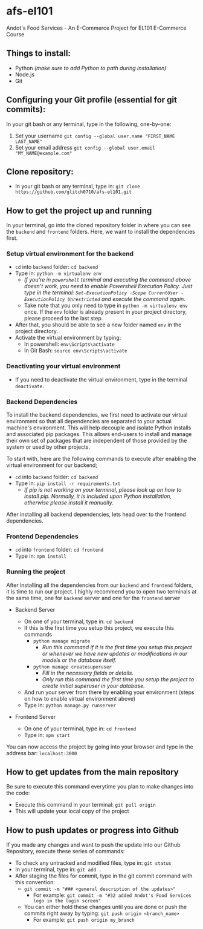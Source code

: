 # afs-el101
Andot's Food Services - An E-Commerce Project for EL101 E-Commerce Course

## Things to install: <br>
  * Python <i>(make sure to add Python to path during installation)</i> <br>
  * Node.js <br>
  * Git <br>


## Configuring your Git profile (essential for git commits): <br>
In your git bash or any terminal, type in the following, one-by-one: <br>
  1. Set your username `git config --global user.name "FIRST_NAME LAST_NAME"` <br>
  2. Set your email address `git config --global user.email "MY_NAME@example.com"` <br>


## Clone repository: <br>
  * In your git bash or any terminal, type in: `git clone https://github.com/glitch0710/afs-el101.git`


## How to get the project up and running
In your terminal, go into the cloned repository folder in where you can see the `backend` and `frontend` folders. Here, we want to install the dependencies first.


### Setup virtual environment for the backend
  * `cd` into `backend` folder: `cd backend`
  * Type in: `python -m virtualenv env`
    * _If you're in `powershell` terminal and executing the command above doesn't work, you need to enable Powershell Execution Policy. Just type in the terminal: `Set-ExecutionPolicy -Scope CurrentUser -ExecutionPolicy Unrestricted` and execute the command again._
    * Take note that you only need to type in `python -m virtualenv env` once. If the `env` folder is already present in your project directory, please proceed to the last step.
  * After that, you should be able to see a new folder named `env` in the project directory.
  * Activate the virtual environment by typing:
    * In powershell: `env\Scripts\activate`
    * In Git Bash: `source env\Scripts\activate`

### Deactivating your virtual environment
* If you need to deactivate the virtual environment, type in the terminal `deactivate`.

### Backend Dependencies
To install the backend dependencies, we first need to activate our virtual environment so that all dependencies are separated to your actual machine's environment. This will help decouple and isolate Python installs and associated pip packages. This allows end-users to install and manage their own set of packages that are independent of those provided by the system or used by other projects.

To start with, here are the following commands to execute after enabling the virtual environment for our backend;
  * `cd` into `backend` folder: `cd backend`
  * Type in: `pip install -r requirements.txt`
    * _If pip is not working on your terminal, please look up on how to install pip. Normally, it is included upon Python installation, otherwise please install it manually._

After installing all backend dependencies, lets head over to the frontend dependencies.

### Frontend Dependencies
  * `cd` into `frontend` folder: `cd frontend`
  * Type in: `npm install`

### Running the project
After installing all the dependencies from our `backend` and `frontend` folders, it is time to run our project. I highly recommend you to open two terminals at the same time, one for `backend` server and one for the `frontend` server
  * Backend Server
    * On one of your terminal, type in: `cd backend`
    * If this is the first time you setup this project, we execute this commands
      * `python manage migrate`
        * _Run this command if it is the first time you setup this project or whenever we have new updates or modifications in our models or the database itself._
      * `python manage createsuperuser`
        * _Fill in the necessary fields or details._
        * _Only run this command the first time you setup the project to create initial superuser in your database._
    * And run your server from there by enabling your environment (steps on how to enable virtual environment above)
    * Type in: `python manage.py runserver`

  * Frontend Server
    * On one of your terminal, type in: `cd frontend`
    * Type in: `npm start`

You can now access the project by going into your browser and type in the address bar: `localhost:3000`

## How to get updates from the main repository
Be sure to execute this command everytime you plan to make changes into the code:
  * Execute this command in your terminal: `git pull origin`
  * This will update your local copy of the project

## How to push updates or progress into Github
If you made any changes and want to push the update into our Github Repository, execute these series of commands:
  * To check any untracked and modified files, type in: `git status`
  * In your terminal, type in: `git add .`
  * After staging the files for commit, type in the git commit command with this convention:
    * `git commit -m "### <general description of the updates>"`
      * For example: `git commit -m "#32 added Andot's Food Services logo in the login screen"`
    * You can either hold these changes until you are done or push the commits right away by typing: `git push origin <branch_name>`
      * For example: `git push origin my_branch`
